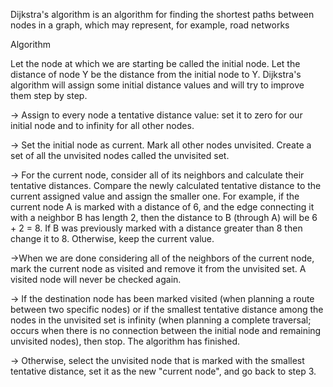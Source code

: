 Dijkstra's algorithm is an algorithm for finding the shortest paths between nodes in a graph, which may represent, for example, road networks

Algorithm

Let the node at which we are starting be called the initial node. Let the distance of node Y be the distance from the initial node to Y. Dijkstra's algorithm will assign some initial distance values and will try to improve them step by step.

-> Assign to every node a tentative distance value: set it to zero for our initial node and to infinity for all other nodes.

-> Set the initial node as current. Mark all other nodes unvisited. Create a set of all the unvisited nodes called the unvisited set.

-> For the current node, consider all of its neighbors and calculate their tentative distances. Compare the newly calculated tentative distance to the current assigned value and assign the smaller one. For example, if the current node A is marked with a distance of 6, and the edge connecting it with a neighbor B has length 2, then the distance to B (through A) will be 6 + 2 = 8. If B was previously marked with a distance greater than 8 then change it to 8. Otherwise, keep the current value.

->When we are done considering all of the neighbors of the current node, mark the current node as visited and remove it from the unvisited set. A visited node will never be checked again.

-> If the destination node has been marked visited (when planning a route between two specific nodes) or if the smallest tentative distance among the nodes in the unvisited set is infinity (when planning a complete traversal; occurs when there is no connection between the initial node and remaining unvisited nodes), then stop. The algorithm has finished.

-> Otherwise, select the unvisited node that is marked with the smallest tentative distance, set it as the new "current node", and go back to step 3.
